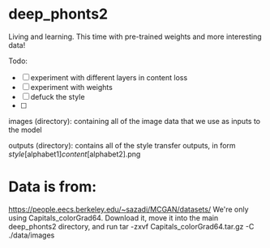 # deep_phonts2
Living and learning. This time with pre-trained weights and more interesting data!

Todo:

- [ ] experiment with different layers in content loss
- [ ] experiment with weights
- [ ] defuck the style
- [ ] 

images (directory): containing all of the image data that we use as inputs to the model

outputs (directory): contains all of the style transfer outputs, in form _style_[alphabet1]_content_[alphabet2].png 

# Data is from:
https://people.eecs.berkeley.edu/~sazadi/MCGAN/datasets/
We're only using Capitals_colorGrad64. Download it, move it into the main deep_phonts2 directory, and run 
tar -zxvf Capitals_colorGrad64.tar.gz -C ./data/images
